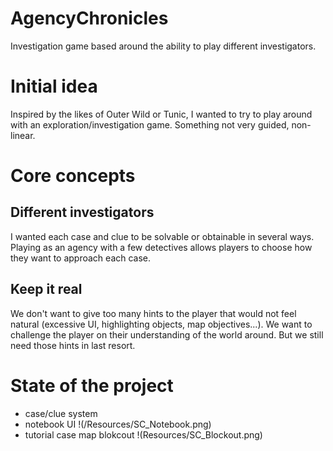# AgencyChronicles
Investigation game based around the ability to play different investigators.

# Initial idea
Inspired by the likes of Outer Wild or Tunic, I wanted to try to play around with an exploration/investigation game.
Something not very guided, non-linear.

# Core concepts
## Different investigators
I wanted each case and clue to be solvable or obtainable in several ways. Playing as an agency with a few detectives allows players to choose how they want to approach each case.

## Keep it real
We don't want to give too many hints to the player that would not feel natural (excessive UI, highlighting objects, map objectives...). We want to challenge the player on their understanding of the world around.
But we still need those hints in last resort.

# State of the project
- case/clue system
- notebook UI
!(/Resources/SC_Notebook.png)
- tutorial case map blokcout
!(Resources/SC_Blockout.png)

